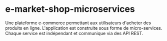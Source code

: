# e-market-shop-microservices
Une plateforme e-commerce permettant aux utilisateurs d'acheter des produits  en ligne. L'application est construite sous forme de micro-services. Chaque service est  indépendant et communique via des API REST.

